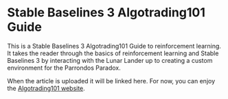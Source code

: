 # Stable Baselines 3 Algotrading101 Guide

This is a Stable Baselines 3 Algotrading101 Guide to reinforcement learning. It takes the reader through the basics of reinforcement learning and Stable Baselines 3 by interacting with the Lunar Lander up to creating a custom environment for the Parrondos Paradox.

When the article is uploaded it will be linked here. For now, you can enjoy the [Algotrading101 website](https://algotrading101.com/learn/).
